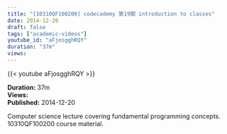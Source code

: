 ```yaml
---
title: "[10310QF100200] codecademy 第19關 introduction to classes"
date: 2014-12-20
draft: false
tags: ["academic-videos"]
youtube_id: "aFjosgghRQY"
duration: "37m"
views: 
---
```


{{< youtube aFjosgghRQY >}}

**Duration:** 37m  
**Views:**   
**Published:** 2014-12-20

Computer science lecture covering fundamental programming concepts. 10310QF100200 course material.
